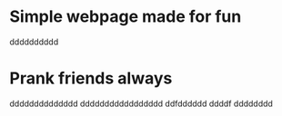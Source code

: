 # Simple webpage made for fun
dddddddddd
# Prank friends always
dddddddddddddd
ddddddddddddddddd
ddfdddddd
ddddf
dddddddd